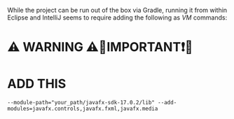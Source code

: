 While the project can be run out of the box via Gradle, running it from within Eclipse and IntelliJ seems to require adding the following as *VM* commands:
# ⚠ WARNING ⚠🔴IMPORTANT❗🔴  
# ADD THIS

    --module-path="your_path/javafx-sdk-17.0.2/lib" --add-modules=javafx.controls,javafx.fxml,javafx.media